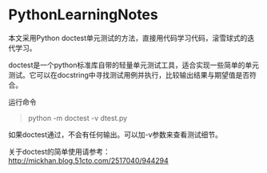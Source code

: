 # PythonLearningNotes
本文采用Python doctest单元测试的方法，直接用代码学习代码，滚雪球式的迭代学习。

doctest是一个python标准库自带的轻量单元测试工具，适合实现一些简单的单元测试。它可以在docstring中寻找测试用例并执行，比较输出结果与期望值是否符合。

运行命令

> python -m doctest -v dtest.py 

如果doctest通过，不会有任何输出。可以加-v参数来查看测试细节。

 关于doctest的简单使用请参考：http://mickhan.blog.51cto.com/2517040/944294
